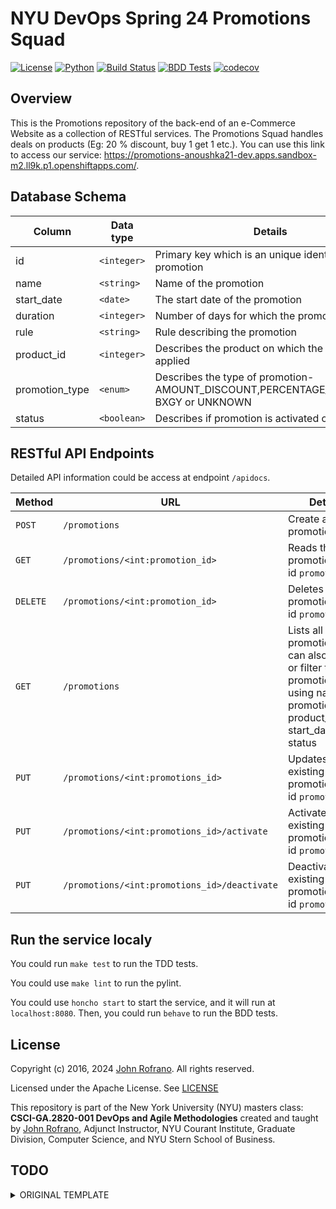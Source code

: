 # NYU DevOps Spring 24 Promotions Squad

[![License](https://img.shields.io/badge/License-Apache_2.0-blue.svg)](https://opensource.org/licenses/Apache-2.0)
[![Python](https://img.shields.io/badge/Language-Python-blue.svg)](https://python.org/)
[![Build Status](https://github.com/CSCI-GA-2820-SP24-003/promotions/actions/workflows/ci.yml/badge.svg)](https://github.com/CSCI-GA-2820-SP24-003/promotions/actions)
[![BDD Tests](https://github.com/CSCI-GA-2820-SP24-003/promotions/actions/workflows/bdd.yml/badge.svg)](https://github.com/CSCI-GA-2820-SP24-003/promotions/actions/workflows/bdd.yml)
[![codecov](https://codecov.io/gh/CSCI-GA-2820-SP24-003/promotions/graph/badge.svg?token=Y8JOEKTXJX)](https://codecov.io/gh/CSCI-GA-2820-SP24-003/promotions)

## Overview
This is the Promotions repository of the back-end of an e-Commerce Website as a collection of RESTful services. The Promotions Squad handles deals on products (Eg: 20 % discount, buy 1 get 1 etc.). You can use this link to access our service: https://promotions-anoushka21-dev.apps.sandbox-m2.ll9k.p1.openshiftapps.com/.

## Database Schema

| Column          | Data type | Details     |
|-----------------|-----------|-----------------|
| id              | `<integer>` | Primary key which is an unique identifier for the promotion      |
| name        | `<string>` | Name of the promotion |
| start_date  | `<date>`  | The start date of the promotion|
| duration       | `<integer>`  | Number of days for which the promotion is valid |
| rule      | `<string>`  | Rule describing the promotion|
| product_id    | `<integer>`  | Describes the product on which the promotion is applied|
| promotion_type    | `<enum>`  | Describes the type of promotion-AMOUNT_DISCOUNT,PERCENTAGE_DISCOUNT, BXGY or UNKNOWN|
 status   | `<boolean>`  | Describes if promotion is activated or not|

## RESTful API Endpoints

Detailed API information could be access at endpoint `/apidocs`.

| Method         | URL | Details     |
|-----------------|-----------|-----------------|
| `POST`             | `/promotions` |  Create a new promotion      |
| `GET`       | `/promotions/<int:promotion_id>` | Reads the promotion with id `promotion_id`  |
| `DELETE`  | `/promotions/<int:promotion_id>`  | Deletes the promotion with id `promotion_id` |
| `GET`     | `/promotions`  | Lists all the promotions. We can also query or filter the promotions using name, promotion_type, product_id, start_date, and status|
| `PUT`   | `/promotions/<int:promotions_id>`  | Updates existing promotion with id `promotion_id`|
| `PUT`   | `/promotions/<int:promotions_id>/activate`  | Activates existing promotion with id  `promotion_id`|
| `PUT`   | `/promotions/<int:promotions_id>/deactivate`  | Deactivates existing promotion with id  `promotion_id`|

## Run the service localy

You could run `make test` to run the TDD tests.

You could use `make lint` to run the pylint.

You could use `honcho start` to start the service, and it will run at `localhost:8080`. Then, you could run `behave` to run the BDD tests.

## License

Copyright (c) 2016, 2024 [John Rofrano](https://www.linkedin.com/in/JohnRofrano/). All rights reserved.

Licensed under the Apache License. See [LICENSE](LICENSE)

This repository is part of the New York University (NYU) masters class: **CSCI-GA.2820-001 DevOps and Agile Methodologies** created and taught by [John Rofrano](https://cs.nyu.edu/~rofrano/), Adjunct Instructor, NYU Courant Institute, Graduate Division, Computer Science, and NYU Stern School of Business.

## TODO
<details>
  <summary> ORIGINAL TEMPLATE</summary>
  
  This is a skeleton you can use to start your projects

## Overview

This project template contains starter code for your class project. The `/service` folder contains your `models.py` file for your model and a `routes.py` file for your service. The `/tests` folder has test case starter code for testing the model and the service separately. All you need to do is add your functionality. You can use the [lab-flask-tdd](https://github.com/nyu-devops/lab-flask-tdd) for code examples to copy from.

## Automatic Setup

The best way to use this repo is to start your own repo using it as a git template. To do this just press the green **Use this template** button in GitHub and this will become the source for your repository.

## Manual Setup

You can also clone this repository and then copy and paste the starter code into your project repo folder on your local computer. Be careful not to copy over your own `README.md` file so be selective in what you copy.

There are 4 hidden files that you will need to copy manually if you use the Mac Finder or Windows Explorer to copy files from this folder into your repo folder.

These should be copied using a bash shell as follows:

```bash
    cp .gitignore  ../<your_repo_folder>/
    cp .flaskenv ../<your_repo_folder>/
    cp .gitattributes ../<your_repo_folder>/
```

## Contents

The project contains the following:

```text
.gitignore          - this will ignore vagrant and other metadata files
.flaskenv           - Environment variables to configure Flask
.gitattributes      - File to gix Windows CRLF issues
.devcontainers/     - Folder with support for VSCode Remote Containers
dot-env-example     - copy to .env to use environment variables
pyproject.toml      - Poetry list of Python libraries required by your code

service/                   - service python package
├── __init__.py            - package initializer
├── config.py              - configuration parameters
├── models.py              - module with business models
├── routes.py              - module with service routes
└── common                 - common code package
    ├── cli_commands.py    - Flask command to recreate all tables
    ├── error_handlers.py  - HTTP error handling code
    ├── log_handlers.py    - logging setup code
    └── status.py          - HTTP status constants

tests/                     - test cases package
├── __init__.py            - package initializer
├── test_cli_commands.py   - test suite for the CLI
├── test_models.py         - test suite for business models
└── test_routes.py         - test suite for service routes
```

</details>

